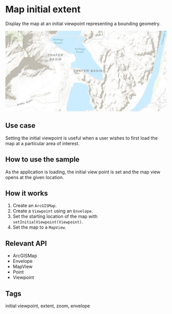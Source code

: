 # Map initial extent

Display the map at an initial viewpoint representing a bounding geometry.

![](MapInitialExtent.png)

## Use case

Setting the initial viewpoint is useful when a user wishes to first load the map at a particular area of interest. 

## How to use the sample

As the application is loading, the initial view point is set and the map view opens at the given location.

## How it works

1. Create an `ArcGISMap`.
2. Create a `Viewpoint` using an `Envelope`.
3. Set the starting location of the map with `setInitialViewpoint(Viewpoint)`.
4. Set the map to a `MapView`.
 
## Relevant API

* ArcGISMap
* Envelope
* MapView
* Point
* Viewpoint


## Tags

initial viewpoint, extent, zoom, envelope
